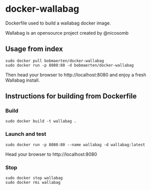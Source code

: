# docker-wallabag

Dockerfile used to build a wallabag docker image.

Wallabag is an opensource project created by @nicosomb

## Usage from index
```
sudo docker pull bobmaerten/docker-wallabag
sudo docker run -p 8080:80 -d bobmaerten/docker-wallabag
```
Then head your browser to http://localhost:8080 and enjoy a fresh Wallabag install.


## Instructions for building from Dockerfile

### Build
```
sudo docker build -t wallabag .
```

### Launch and test
```
sudo docker run -p 8080:80 --name wallabag -d wallabag:latest
```
Head your browser to http://localhost:8080

### Stop
```
sudo docker stop wallabag
sudo docker rmi wallabag
```
